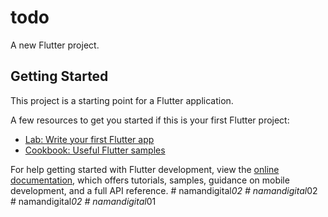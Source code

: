 # todo

A new Flutter project.

## Getting Started

This project is a starting point for a Flutter application.

A few resources to get you started if this is your first Flutter project:

- [Lab: Write your first Flutter app](https://docs.flutter.dev/get-started/codelab)
- [Cookbook: Useful Flutter samples](https://docs.flutter.dev/cookbook)

For help getting started with Flutter development, view the
[online documentation](https://docs.flutter.dev/), which offers tutorials,
samples, guidance on mobile development, and a full API reference.
#   n a m a n d i g i t a l _ 0 2  
 #   n a m a n d i g i t a l _ 0 2  
 #   n a m a n d i g i t a l _ 0 2  
 #   n a m a n d i g i t a l _ 0 1  
 